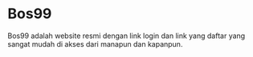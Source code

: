 # Bos99
Bos99 adalah website resmi dengan link login dan link yang daftar yang sangat mudah di akses dari manapun dan kapanpun.
